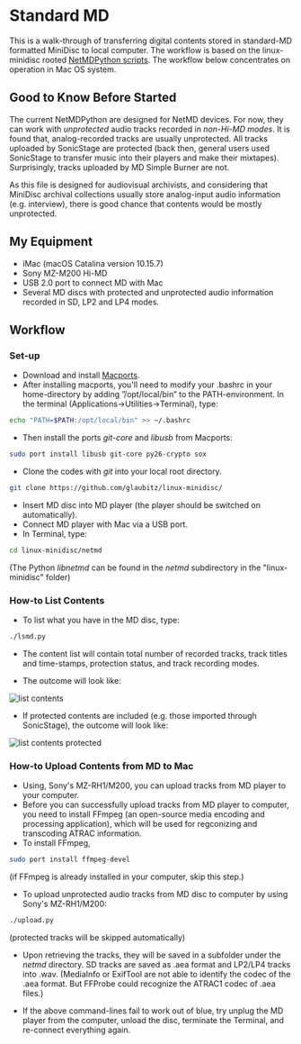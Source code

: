 # Standard MD #

This is a walk-through of transferring digital contents stored in standard-MD formatted MiniDisc to local computer. The workflow is based on the linux-minidisc rooted [NetMDPython scripts](https://wiki.physik.fu-berlin.de/linux-minidisc/doku.php?id=netmdpython). The workflow below concentrates on operation in Mac OS system.

## Good to Know Before Started ##
The current NetMDPython are designed for NetMD devices. For now, they can work with *unprotected* audio tracks recorded in *non-Hi-MD modes*. It is found that, analog-recorded tracks are usually unprotected. All tracks uploaded by SonicStage are protected (back then, general users used SonicStage to transfer music into their players and make their mixtapes). Surprisingly, tracks uploaded by MD Simple Burner are not. 

As this file is designed for audiovisual archivists, and considering that MiniDisc archival collections usually store analog-input audio information (e.g. interview), there is good chance that contents would be mostly unprotected.

## My Equipment ##
* iMac (macOS Catalina version 10.15.7) 
* Sony MZ-M200 Hi-MD
* USB 2.0 port to connect MD with Mac
* Several MD discs with protected and unprotected audio information recorded in SD, LP2 and LP4 modes.


## Workflow ##
### Set-up ###
* Download and install [Macports](http://www.macports.org).
* After installing macports, you'll need to modify your .bashrc in your home-directory by adding ”/opt/local/bin” to the PATH-environment. In the terminal (Applications→Utilities→Terminal), type: 
```bash
echo "PATH=$PATH:/opt/local/bin" >> ~/.bashrc
```
* Then install the ports *git-core* and *libusb* from Macports:
```bash
sudo port install libusb git-core py26-crypto sox
```
* Clone the codes with *git* into your local root directory. 
``` bash
git clone https://github.com/glaubitz/linux-minidisc/
```
* Insert MD disc into MD player (the player should be switched on automatically).
* Connect MD player with Mac via a USB port.
* In Terminal, type:
``` bash
cd linux-minidisc/netmd
```
(The Python *libnetmd* can be found in the *netmd* subdirectory in the "linux-minidisc" folder)

### How-to List Contents ###
* To list what you have in the MD disc, type:
``` bash
./lsmd.py
```
* The content list will contain total number of recorded tracks, track titles and time-stamps, protection status, and track recording modes.

* The outcome will look like:

![list contents](https://github.com/jyw321/MD/blob/main/Screen%20Shot%202021-01-28%20at%2017.05.17.png)

* If protected contents are included (e.g. those imported through SonicStage), the outcome will look like:

![list contents protected](https://github.com/jyw321/MD/blob/main/Screen%20Shot%202021-01-28%20at%2017.07.00.png)


### How-to Upload Contents from MD to Mac ###
* Using, Sony's MZ-RH1/M200, you can upload tracks from MD player to your computer.
* Before you can successfully upload tracks from MD player to computer, you need to install FFmpeg (an open-source media encoding and processing application), which will be used for regconizing and transcoding ATRAC information.
* To install FFmpeg, 
``` bash
sudo port install ffmpeg-devel
```
(if FFmpeg is already installed in your computer, skip this step.)

* To upload unprotected audio tracks from MD disc to computer by using Sony's MZ-RH1/M200:
``` bash
./upload.py
```
(protected tracks will be skipped automatically)

* Upon retrieving the tracks, they will be saved in a subfolder under the *netmd* directory. SD tracks are saved as .aea format and LP2/LP4 tracks into .wav. 
(MediaInfo or ExifTool are not able to identify the codec of the .aea format. But FFProbe could recognize the ATRAC1 codec of .aea files.)

* If the above command-lines fail to work out of blue, try unplug the MD player from the computer, unload the disc, terminate the Terminal, and re-connect everything again.
